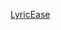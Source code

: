 
[LyricEase](http://link.zhihu.com/?target=https%3A//install.appcenter.ms/users/brandonw3612/apps/lyricease/distribution_groups/public)
